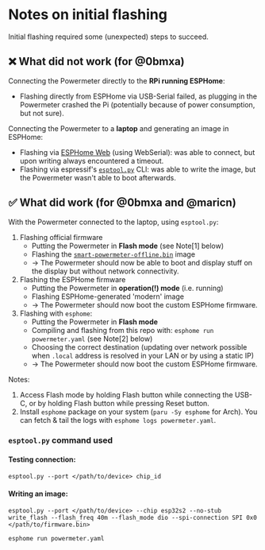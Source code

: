 # Notes on initial flashing

Initial flashing required some (unexpected) steps to succeed.


## ❌ What did not work (for @0bmxa)

Connecting the Powermeter directly to the **RPi running ESPHome**:
- Flashing directly from ESPHome via USB-Serial failed, as plugging in the Powermeter crashed the Pi (potentially because of power consumption, but not sure).

Connecting the Powermeter to a **laptop** and generating an image in ESPHome:
- Flashing via [ESPHome Web] (using WebSerial): was able to connect, but upon writing always encountered a timeout.
- Flashing via espressif's [`esptool.py`] CLI: was able to write the image, but the Powermeter wasn't able to boot afterwards.


## ✅ What did work (for @0bmxa and @maricn)

With the Powermeter connected to the laptop, using `esptool.py`:
1. Flashing official firmware
    - Putting the Powermeter in **Flash mode** (see Note[1] below)
    - Flashing the [`smart-powermeter-offline.bin`] image
    - → The Powermeter should now be able to boot and display stuff on the display but without network connectivity.
2. Flashing the ESPHome firmware
    - Putting the Powermeter in **operation(!) mode** (i.e. running)
    - Flashing ESPHome-generated 'modern' image
    - → The Powermeter should now boot the custom ESPHome firmware.
3. Flashing with `esphome`:
    - Putting the Powermeter in **Flash mode**
    - Compiling and flashing from this repo with: `esphome run powermeter.yaml` (see Note[2] below)
    - Choosing the correct destination (updating over network possible when `.local` address is resolved in your LAN or by using a static IP)
    - → The Powermeter should now boot the custom ESPHome firmware.

Notes:
1. Access Flash mode by holding Flash button while connecting the USB-C, or by holding Flash button while pressing Reset button.
2. Install `esphome` package on your system (`paru -Sy esphome` for Arch). You can fetch & tail the logs with `esphome logs powermeter.yaml`.

### `esptool.py` command used

#### Testing connection:
```shell
esptool.py --port </path/to/device> chip_id
```

#### Writing an image:
```shell
esptool.py --port </path/to/device> --chip esp32s2 --no-stub write_flash --flash_freq 40m --flash_mode dio --spi-connection SPI 0x0 </path/to/firmware.bin>
```

```shell
esphome run powermeter.yaml
```


[ESPHome Web]: https://web.esphome.io/
[`esptool.py`]: https://docs.espressif.com/projects/esptool/en/latest/esp32/
[`smart-powermeter-offline.bin`]: https://github.com/JGAguado/Smart_Powermeter/blob/bca3334e352407ce5b41c6b4450c7d4ce1809eb8/docs/source/files/smart-powermeter-offline.bin
